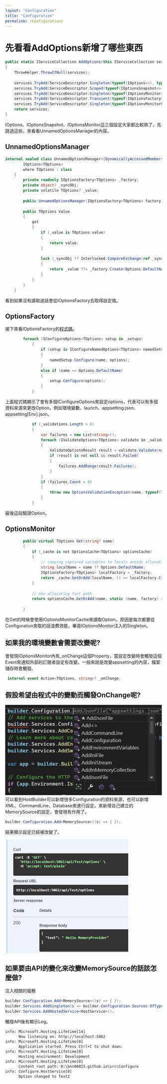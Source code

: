 ```yaml
---
layout: "Configuration"
title: "Configuration"
permalink: /Configuration/
---
```


# 先看看AddOptions新增了哪些東西

``` C#
public static IServiceCollection AddOptions(this IServiceCollection services)
{
    ThrowHelper.ThrowIfNull(services);

    services.TryAdd(ServiceDescriptor.Singleton(typeof(IOptions<>), typeof(UnnamedOptionsManager<>)));
    services.TryAdd(ServiceDescriptor.Scoped(typeof(IOptionsSnapshot<>), typeof(OptionsManager<>)));
    services.TryAdd(ServiceDescriptor.Singleton(typeof(IOptionsMonitor<>), typeof(OptionsMonitor<>)));
    services.TryAdd(ServiceDescriptor.Transient(typeof(IOptionsFactory<>), typeof(OptionsFactory<>)));
    services.TryAdd(ServiceDescriptor.Singleton(typeof(IOptionsMonitorCache<>), typeof(OptionsCache<>)));
    return services;
}
```

IOptions、IOptionsSnapshot、IOptionsMonitor這三個設定大家都比較熟了，先跳過這些，來看看UnnamedOptionsManager的內容。

## UnnamedOptionsManager
``` C#
internal sealed class UnnamedOptionsManager<[DynamicallyAccessedMembers(Options.DynamicallyAccessedMembers)] TOptions> :
        IOptions<TOptions>
        where TOptions : class
    {
        private readonly IOptionsFactory<TOptions> _factory;
        private object? _syncObj;
        private volatile TOptions? _value;

        public UnnamedOptionsManager(IOptionsFactory<TOptions> factory) => _factory = factory;

        public TOptions Value
        {
            get
            {
                if (_value is TOptions value)
                {
                    return value;
                }

                lock (_syncObj ?? Interlocked.CompareExchange(ref _syncObj, new object(), null) ?? _syncObj)
                {
                    return _value ??= _factory.Create(Options.DefaultName);
                }
            }
        }
    }
```
看到如果沒有讀取過話會從IOptionsFactory去取得設定值。

## OptionsFactory
接下來看IOptionsFactory的[程式碼](https://github.com/dotnet/runtime/blob/af3393d3991b7aab608e514e4a4be3ae2bbafbf8/src/libraries/Microsoft.Extensions.Options/src/OptionsFactory.cs)。

``` C#
        foreach (IConfigureOptions<TOptions> setup in _setups)
            {
                if (setup is IConfigureNamedOptions<TOptions> namedSetup)
                {
                    namedSetup.Configure(name, options);
                }
                else if (name == Options.DefaultName)
                {
                    setup.Configure(options);
                }
            }
```

上面程式碼顯示了會有多個IConfigureOptions<TOptions>來設定options，代表可以有多個資料來源來更改Option，例如環境變數、launch、appsetting.json、appsetting[Env].json。


``` C#
            if (_validations.Length > 0)
            {
                var failures = new List<string>();
                foreach (IValidateOptions<TOptions> validate in _validations)
                {
                    ValidateOptionsResult result = validate.Validate(name, options);
                    if (result is not null && result.Failed)
                    {
                        failures.AddRange(result.Failures);
                    }
                }
                if (failures.Count > 0)
                {
                    throw new OptionsValidationException(name, typeof(TOptions), failures);
                }
            }
```
最後這段驗證Option。

## OptionsMonitor
``` C#
        public virtual TOptions Get(string? name)
        {
            if (_cache is not OptionsCache<TOptions> optionsCache)
            {
                // copying captured variables to locals avoids allocating a closure if we don't enter the if
                string localName = name ?? Options.DefaultName;
                IOptionsFactory<TOptions> localFactory = _factory;
                return _cache.GetOrAdd(localName, () => localFactory.Create(localName));
            }

            // non-allocating fast path
            return optionsCache.GetOrAdd(name, static (name, factory) => factory.Create(name), _factory);

        }
```
在Get的時候會使用IOptionsMonitorCache<TOptions>來讀取Option，原因是每次都要從Configuration來取的話浪費效能，畢竟IOptionsMonitor注入的Singleton。

## 如果我的環境變數會需要改變呢?

會發現IOptionsMonitor內有_onChange這個Property，當設定改變時會觸發這個Event來通知外部的訂閱者設定有改變。一般來說是改變appsetting的內容，檔案儲存時會觸發。
``` C#
 internal event Action<TOptions, string>? _onChange;
```

## 假設希望由程式中的變動而觸發OnChange呢?
![本地圖片](./images/20241128Configuration.png)
可以看到HostBuilder可以新增很多Configuration的資料來源，也可以新增XML、CommandLine、Database來進行設定。來新增自己建立的MemorySource的設定，會發現有作用了。

``` C#
builder.Configuration.Add<MemorySource>((s) => { });
```
結果顯示設定已經被改變了。

![](./images/20241128GetApi.png)

## 如果要由API的變化來改變MemorySource的話該怎麼做?
注入相關的服務
``` C#
builder.Configuration.Add<MemorySource>((s) => { });
builder.Services.AddSingleton(s => builder.Configuration.Sources.OfType<MemorySource>().First());
builder.Services.AddHostedService<HostService>();
```

觸發API後有顯示Log。
``` log
info: Microsoft.Hosting.Lifetime[14]
      Now listening on: http://localhost:5062
info: Microsoft.Hosting.Lifetime[0]
      Application started. Press Ctrl+C to shut down.
info: Microsoft.Hosting.Lifetime[0]
      Hosting environment: Development
info: Microsoft.Hosting.Lifetime[0]
      Content root path: D:\bnn00023.github.io\src\Configure
info: Configure.HostService[0]
      Option changed to Text2
```